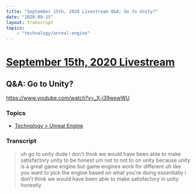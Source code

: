 ```yaml
---
title: "September 15th, 2020 Livestream Q&A: Go to Unity?"
date: "2020-09-15"
layout: transcript
topics:
    - "technology/unreal-engine"
---
```

# [September 15th, 2020 Livestream](../2020-09-15.md)
## Q&A: Go to Unity?
https://www.youtube.com/watch?v=_X-i39wswWU

### Topics
* [Technology > Unreal Engine](../topics/technology/unreal-engine.md)

### Transcript

> uh go to unity dude i don't think we would have been able to make satisfactory unity to be honest um not to not to on unity because unity is a great game engine but game engines work for different uh like you want to pick the engine based on what you're doing essentially i don't think we would have been able to make satisfactory in unity honestly
